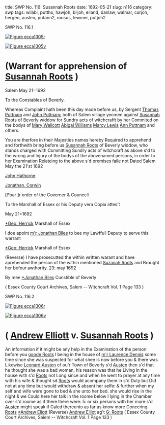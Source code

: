 title: SWP No. 116: Susannah Roots
date: 1692-05-21
slug: n116
category: swp
tags: wilabi, puttho, hawjoh, biljoh, elland, danlaw, walmar, corjoh, hergeo, ausleo, putann2, roosus, lewmer, putjoh2




<div markdown class="doc" id="n116.1">

<div class="doc_id">SWP No. 116.1</div>



<span markdown class="figure">[![Figure ecca1305r](archives/ecca/thumb/ecca1305r.jpg)](archives/ecca/large/ecca1305r.jpg)</span>



<span markdown class="figure">[![Figure ecca1305v](archives/ecca/thumb/ecca1305v.jpg)](archives/ecca/large/ecca1305v.jpg)</span>


# (Warrant for apprehension of [Susannah Roots](/tag/roosus.html) )

Salem May 21=1692 

To the Constables of Beverly. 

Whereas Complaint hath been this day made before us, by Sergent [Thomas Puttnam](/tag/puttho.html) and [John Puttnam:](/tag/putjoh2.html) both of Salem village yeomen against [Susannah Roots](/tag/roosus.html) of Beverly widdow for Sundry acts of witchcrafft by her Commited on the bodys of [Mary Wallcott](/tag/walmar.html) [Abigal Williams](/tag/wilabi.html) [Marcy Lewis](/tag/lewmer.html) [Ann Puttnam](/tag/putann2.html) and others.

You are therfore in their Majesties names hereby Required to apprehend and forthwith bring before us [Susannah Roots](/tag/roosus.html) of Beverly widdow, who stands charged with Committing Sundry acts of witchcraft as above s'd to the wrong and Injury of the bodys of the abovenamed persons, in order to her Examination Relateing to the above s'd premises faile not Dated Salem May the 21'st 1692

[John Hathorne](/tag/hawjoh.html)

[Jonathan. Corwin](/tag/corjoh.html)

[Pbar ]r order of the Governer & Councell 

To the Marshall of Essex or his Deputy vera Copia attes't 

May 21=1692

[*Geo: Herrick](/tag/hergeo.html) Marshall of Essex

I doe apoint [m'r Jonathan Biles](/tag/biljoh.html) to bee my Lawffull Deputy to serve this warrant

[*Geo: Herrick](/tag/hergeo.html) Marshall of Essex

 

(Reverse) I have prosecutted the within written warant and have aprehended the person of the within mentioned [Suzanah Roots](/tag/roosus.html) and Brought her befour awthority. 23: may 1692

By mee [*Jonathan Biles](/tag/biljoh.html) Cunstible of Beverly

( Essex County Court Archives, Salem -- Witchcraft Vol. 1 Page 133 )


</div>



<div markdown class="doc" id="n116.2">

<div class="doc_id">SWP No. 116.2</div>



<span markdown class="figure">[![Figure ecca1306r](archives/ecca/thumb/ecca1306r.jpg)](archives/ecca/large/ecca1306r.jpg)</span>



<span markdown class="figure">[![Figure ecca1306v](archives/ecca/thumb/ecca1306v.jpg)](archives/ecca/large/ecca1306v.jpg)</span>


# ( [Andrew Elliott](/tag/elland.html) v. [Susannah Roots](/tag/roosus.html) )

An information if it might be any help in the Examination of the person before you [goode Roots](/tag/roosus.html) I being in the house of [m'r Laurence Dennis](/tag/danlaw.html) some time since she was suspected for what shee is now before you & there was Likewise [Leonard Austen](/tag/ausleo.html) of ou'r Town of Beverly s'd [Austen](/tag/ausleo.html) then s'd that he thought she was a bad woman, his reason was that he Living in the house with s'd [Roots](/tag/roosus.html) not Long since and when he went to prayer at any time with his wife & thought sd [Roots](/tag/roosus.html) would acompany them in s'd Duty but Did not at any time but would withdraw & absent her selfe: & further when my self and wife were gone to bed & she unto her bed. she would rise in the night & we Could here her talk in the roome below I lying in the Chamber over s'd roome as if there there were: 5: or six persons with her more s'd [Austen](/tag/ausleo.html) might speak if Caled thereunto as far as know more Concering [Roots](/tag/roosus.html)
[*Andrew Eliott](/tag/elland.html) (Reverse)  [Andrew Elliot](/tag/elland.html) ag't [G: Roots](/tag/roosus.html) ( Essex County Court Archives, Salem -- Witchcraft Vol. 1 Page 133 )

</div>

